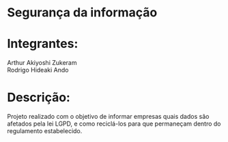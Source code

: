 # Segurança da informação

# Integrantes:

Arthur Akiyoshi Zukeram<br />
Rodrigo Hideaki Ando

# Descrição:

Projeto realizado com o objetivo de informar empresas quais dados são afetados pela lei LGPD, e como reciclá-los para que permaneçam dentro do regulamento estabelecido.
